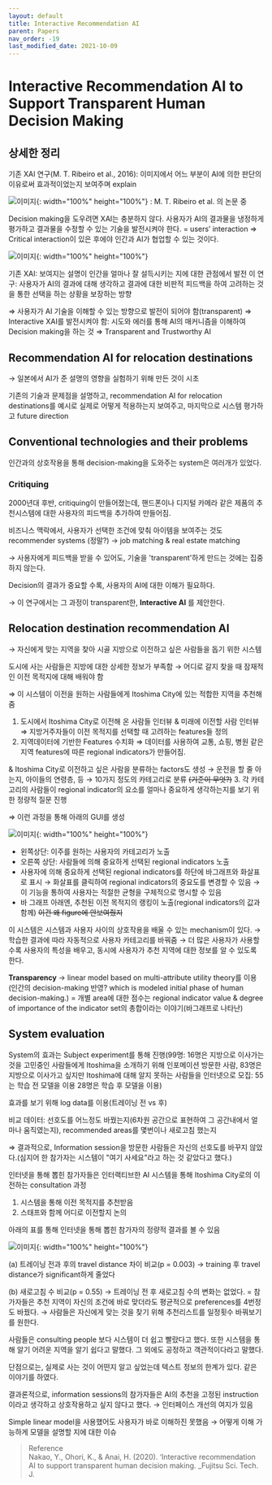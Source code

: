 ```yaml
---
layout: default
title: Interactive Recommendation AI
parent: Papers
nav_order: -19
last_modified_date: 2021-10-09
---
```



# Interactive Recommendation AI to Support Transparent Human Decision Making


## 상세한 정리

기존 XAI 연구(M. T. Ribeiro et al., 2016): 이미지에서 어느 부분이 AI에 의한 판단의 이유로써 효과적이었는지 보여주며 explain


![이미지](../../assets/images/posts/20211211_1.png){: width="100%" height="100%"}
\: M. T. Ribeiro et al. 의 논문 중

Decision making을 도우려면 XAI는 충분하지 않다. 사용자가 AI의 결과물을 냉정하게 평가하고 결과물을 수정할 수 있는 기술을 발전시켜야 한다. = users’ interaction ⇒ Critical interaction이 있은 후에야 인간과 AI가 협업할 수 있는 것이다.

![이미지](../../assets/images/posts/20211211_2.png){: width="100%" height="100%"}

기존 XAI: 보여지는 설명이 인간을 얼마나 잘 설득시키는 지에 대한 관점에서 발전 이 연구: 사용자가 AI의 결과에 대해 생각하고 결과에 대한 비판적 피드백을 하여 고려하는 것을 통한 선택을 하는 상황을 보장하는 방향

⇒ 사용자가 AI 기술을 이해할 수 있는 방향으로 발전이 되어야 함(transparent) ⇒ Interactive XAI를 발전시켜야 함: 시도와 에러를 통해 AI의 매커니즘을 이해하여 Decision making을 하는 것 ⇒ Transparent and Trustworthy AI

## Recommendation AI for relocation destinations

→ 일본에서 AI가 준 설명의 영향을 실험하기 위해 만든 것이 시초

기존의 기술과 문제점을 설명하고, recommendation AI for relocation destinations를 예시로 실제로 어떻게 적용하는지 보여주고, 마지막으로 시스템 평가하고 future direction

## Conventional technologies and their problems

인간과의 상호작용을 통해 decision-making을 도와주는 system은 여러개가 있었다.

### Critiquing

2000년대 후반, critiquing이 만들어졌는데, 핸드폰이나 디지털 카메라 같은 제품의 추천시스템에 대한 사용자의 피드백을 추가하여 만들어짐.

비즈니스 맥락에서, 사용자가 선택한 조건에 맞춰 아이템을 보여주는 것도 recommender systems (정말?) → job matching & real estate matching

→ 사용자에게 피드백을 받을 수 있어도, 기술을 'transparent'하게 만드는 것에는 집중하지 않는다.

Decision의 결과가 중요할 수록, 사용자의 AI에 대한 이해가 필요하다.

→ 이 연구에서는 그 과정이 transparent한, **Interactive AI** 를 제안한다.

## Relocation destination recommendation AI

→ 자신에게 맞는 지역을 찾아 시골 지방으로 이전하고 싶은 사람들을 돕기 위한 시스템

도시에 사는 사람들은 지방에 대한 상세한 정보가 부족함 → 어디로 갈지 찾을 때 잠재적인 이전 목적지에 대해 배워야 함

⇒ 이 시스템이 이전을 원하는 사람들에게 Itoshima City에 있는 적합한 지역을 추천해 줌

1.  도시에서 Itoshima City로 이전해 온 사람들 인터뷰 & 미래에 이전할 사람 인터뷰 ⇒ 지방거주자들이 이전 목적지를 선택할 때 고려하는 features들 정의
2.  지역데이터에 기반한 Features 수치화 ⇒ 데이터를 사용하여 교통, 쇼핑, 병원 같은 지역 features에 따른 regional indicators가 만들어짐.

& Itoshima City로 이전하고 싶은 사람을 분류하는 factors도 생성 → 운전을 할 줄 아는지, 아이들의 연령층, 등 → 10가지 정도의 카테고리로 분류 ~~(기준이 무엇?)~~ 3. 각 카테고리의 사람들이 regional indicator의 요소를 얼마나 중요하게 생각하는지를 보기 위한 정량적 질문 진행

⇒ 이런 과정을 통해 아래의 GUI를 생성

![이미지](../../assets/images/posts/20211211_3.png){: width="100%" height="100%"}

-   왼쪽상단: 이주를 원하는 사용자의 카테고리가 노출
-   오른쪽 상단: 사람들에 의해 중요하게 선택된 regional indicators 노출
-   사용자에 의해 중요하게 선택된 regional indicators를 하단에 바그래프와 화살표로 표시 → 화살표를 클릭하여 regional indicators의 중요도를 변경할 수 있음 → 이 기능을 통하여 사용자는 적절한 균형을 구체적으로 명시할 수 있음
-   바 그래프 아래엔, 추천된 이전 목적지의 랭킹이 노출(regional indicators의 값과 함께) ~~이건 왜 figure에 안보여줬지~~

이 시스템은 시스템과 사용자 사이의 상호작용을 배울 수 있는 mechanism이 있다. → 학습한 결과에 따라 자동적으로 사용자 카테고리를 바꿔줌 → 더 많은 사용자가 사용할 수록 사용자의 특성을 배우고, 동시에 사용자가 추천 지역에 대한 정보를 알 수 있도록 한다.

**Transparency** → linear model based on multi-attribute utility theory를 이용(인간의 decision-making 반영? which is modeled initial phase of human decision-making.) = 개별 area에 대한 점수는 regional indicator value & degree of importance of the indicator set의 총합이라는 이야기(바그래프로 나타난)

## System evaluation

System의 효과는 Subject experiment를 통해 진행(99명: 16명은 지방으로 이사가는 것을 고민중인 사람들에게 Itoshima을 소개하기 위해 인포메이션 방문한 사람, 83명은 지방으로 이사가고 싶지만 Itoshima에 대해 알지 못하는 사람들을 인터넷으로 모집: 55는 학습 전 모델을 이용 28명은 학습 후 모델을 이용)

효과를 보기 위해 log data를 이용(트레이닝 전 vs 후)

비교 데이터: 선호도를 어느정도 바꿨는지(6차원 공간으로 표현하여 그 공간내에서 얼마나 움직였는지), recommended areas를 몇번이나 새로고침 했는지

⇒ 결과적으로, Information session을 방문한 사람들은 자신의 선호도를 바꾸지 않았다.(심지어 한 참가자는 시스템이 "여기 사세요"라고 하는 것 같았다고 했다.)

인터넷을 통해 뽑힌 참가자들은 인터랙티브한 AI 시스템을 통해 Itoshima City로의 이전하는 consultation 과정

1.  시스템을 통해 이전 목적지를 추천받음
2.  스태프와 함께 어디로 이전할지 논의

아래의 표를 통해 인터넷을 통해 뽑힌 참가자의 정량적 결과를 볼 수 있음

![이미지](../../assets/images/posts/2021-12-11-travel_distance_preference_space.jpeg){: width="100%" height="100%"}

(a) 트레이닝 전과 후의 travel distance 차이 비교(p = 0.003) → training 후 travel distance가 significant하게 줄었다

(b) 새로고침 수 비교(p = 0.55) → 트레이닝 전 후 새로고침 수의 변화는 없었다. = 참가자들은 추천 지역이 자신의 조건에 바로 맞더라도 평균적으로 preferences를 4번정도 바꿨다. → 사람들은 자신에게 맞는 것을 찾기 위해 추천리스트를 일정횟수 바꿔보기를 원한다.

사람들은 consulting people 보다 시스템이 더 쉽고 빨랐다고 했다. 또한 시스템을 통해 알기 어려운 지역을 알기 쉽다고 말했다. 그 외에도 공정하고 객관적이다라고 말했다.

단점으로는, 실제로 사는 것이 어떤지 알고 싶었는데 텍스트 정보의 한계가 있다. 같은 이야기를 하였다.

결과론적으로, information sessions의 참가자들은 AI의 추천을 고정된 instruction이라고 생각하고 상호작용하고 싶지 않다고 했다. → 인터페이스 개선의 여지가 있음

Simple linear model을 사용했어도 사용자가 바로 이해하진 못했음 → 어떻게 이해 가능하게 모델을 설명할 지에 대한 이슈

> Reference<br>
> Nakao, Y., Ohori, K., & Anai, H. (2020). ‘Interactive recommendation AI to support transparent human decision making. _Fujitsu Sci. Tech. J.
